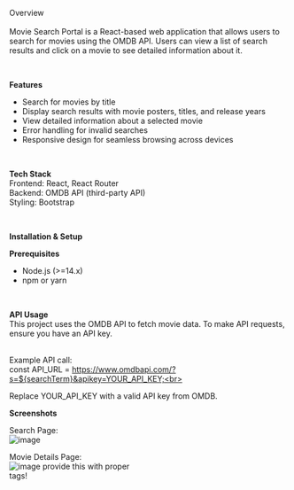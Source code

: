 Overview <br><br>
Movie Search Portal is a React-based web application that allows users to search for movies using the OMDB API. Users can view a list of search results and click on a movie to see detailed information about it.  

<br>

**Features** <br>
- Search for movies by title <br>
- Display search results with movie posters, titles, and release years <br>
- View detailed information about a selected movie <br>
- Error handling for invalid searches <br>
- Responsive design for seamless browsing across devices <br>

<br>

**Tech Stack** <br>
Frontend: React, React Router <br>
Backend: OMDB API (third-party API) <br>
Styling: Bootstrap <br>

<br>

**Installation & Setup** <br>

**Prerequisites** <br>
- Node.js (>=14.x) <br>
- npm or yarn <br>

<br>

**API Usage** <br> 
This project uses the OMDB API to fetch movie data. To make API requests, ensure you have an API key. <br><br>

Example API call:<br> 
const API_URL = https://www.omdbapi.com/?s=${searchTerm}&apikey=YOUR_API_KEY;<br><br>

Replace YOUR_API_KEY with a valid API key from OMDB.

**Screenshots** <br> 

Search Page: <br>
![image](https://github.com/user-attachments/assets/cc50a4e6-65c6-4fc3-b80b-f5d971e3adfe)<br>

Movie Details Page: <br>
![image](https://github.com/user-attachments/assets/706e14e5-9462-460e-b83d-5056c5409d36) provide this with proper <BR> tags!

